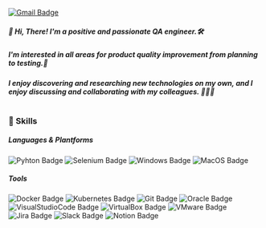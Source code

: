 [![Gmail Badge](https://img.shields.io/badge/Gmail-d14836?style=flat-square&logo=Gmail&logoColor=white&link=mailto:kylejeon83@gmail.com)](mailto:kylejeon83@gmail.com)
##### 👋 Hi, There! I'm a positive and passionate QA engineer.🛠 
#####   I'm interested in all areas for product quality improvement from planning to testing.💖 
##### I enjoy discovering and researching new technologies on my own, and I enjoy discussing and collaborating with my colleagues. 🙆🏻‍♂️

#
### 💪 Skills
##### Languages & Plantforms
![Pyhton Badge](https://img.shields.io/badge/Python-3776AB?style=flat-square&logo=Python&logoColor=white) ![Selenium Badge](https://img.shields.io/badge/Selenium-43B02A?style=flat-square&logo=Selenium&logoColor=white) ![Windows Badge](https://img.shields.io/badge/Windows-0078D6?style=flat-square&logo=Windows&logoColor=white) ![MacOS Badge](https://img.shields.io/badge/MacOS-000000?style=flat-square&logo=MacOS&logoColor=white) 
##### Tools
 ![Docker Badge](https://img.shields.io/badge/Docker-2496ED?style=flat-square&logo=Docker&logoColor=white) ![Kubernetes Badge](https://img.shields.io/badge/Kubernetes-326CE5?style=flat-square&logo=Kubernetes&logoColor=white) ![Git Badge](https://img.shields.io/badge/Git-F05032?style=flat-square&logo=Git&logoColor=white) ![Oracle Badge](https://img.shields.io/badge/Oracle-F80000?style=flat-square&logo=Oracle&logoColor=white) ![VisualStudioCode Badge](https://img.shields.io/badge/VisualStudioCode-007ACC?style=flat-square&logo=VisualStudioCode&logoColor=white) ![VirtualBox Badge](https://img.shields.io/badge/VirtualBox-183A61?style=flat-square&logo=VirtualBox&logoColor=white) ![VMware Badge](https://img.shields.io/badge/VMware-607078?style=flat-square&logo=VMware&logoColor=white) ![Jira Badge](https://img.shields.io/badge/Jira-0052CC?style=flat-square&logo=Jira&logoColor=white) ![Slack Badge](https://img.shields.io/badge/Slack-4A154B?style=flat-square&logo=Slack&logoColor=white) ![Notion Badge](https://img.shields.io/badge/Notion-000000?style=flat-square&logo=Notion&logoColor=white) 
